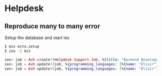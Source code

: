 # Helpdesk

## Reproduce many to many error

Setup the database and start iex
```bash
$ mix ecto.setup
$ iex -S mix
```

```elixir
iex> job = Ash.create!(Helpdesk.Support.Job, %{title: "Backend Developer"})
iex> job = Ash.update!(job, %{programming_languages: [%{name: "Elixir"}]})
iex> job = Ash.update!(job, %{programming_languages: [%{name: "Elixir"}]})
```
